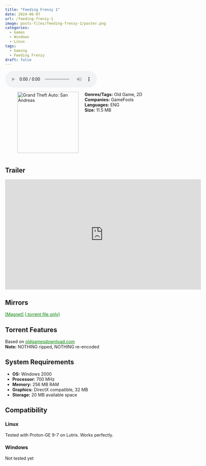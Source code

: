 ```yaml
---
title: "Feeding Frenzy 1"
date: 2024-06-07
url: /feeding-frenzy-1
image: posts-files/feeding-frenzy-1/poster.png
categories:
  - Games
  - Windows
  - Linux
tags:
  - Gaming
  - Feeding Frenzy
draft: false
---
```


<style>
  body.dark-mode,
  body.dark-mode main * {
    background: url('/posts-files/feeding-frenzy-1/background.png') center center fixed no-repeat;
    background-size: cover;
    color: #f5f5f5;
  }
</style>

<script>
    document.addEventListener('DOMContentLoaded', function () {
        document.body.classList.add('dark-mode');
        localStorage.setItem('darkMode', 'true');
    });
</script>

<audio controls autoplay>
  <source src="/posts-files/feeding-frenzy-1/music.mp3" type="audio/mp3">
  Your browser does not support the audio tag.
</audio>

<figure style="float: left; margin-right: 20px;">
  <img src="/posts-files/feeding-frenzy-1/poster.png" alt="Grand Theft Auto: San Andreas" style="width: 200px;">
</figure>

**Genres/Tags:** Old Game, 2D  
**Companies:** GameFools  
**Languages:** ENG  
**Size:** 11.5 MB  
# ⠀
# ⠀

## Trailer
<iframe width="640" height="360" src="https://www.youtube.com/embed/QpATi2Z8teY" title="Feeding Frenzy Trailer" frameborder="0" allow="accelerometer; autoplay; clipboard-write; encrypted-media; gyroscope; picture-in-picture; web-share" allowfullscreen></iframe>

## Mirrors
<a href="magnet:?xt=urn:btih:PGQDKCUVFED5SUFGPIEN577ZCJJ4A3JO&dn=Feeding%20Frenzy%201" style="color: green;">[Magnet]</a>
<a href="https://www.dropbox.com/scl/fi/qsfri8xjcf4ik0gpcdwks/Feeding-Frenzy-1.torrent?rlkey=psi1nzb835vjkjd7ayw47pxku&st=nu461bak&dl=1" style="color: green;">[.torrent file only]</a>

## Torrent Features
Based on <a href="https://oldgamesdownload.com/feeding-frenzy/" style="color: green;">oldgamesdownload.com</a>  
**Note:** NOTHING ripped, NOTHING re-encoded  

## System Requirements
- **OS:** Windows 2000
- **Processor:** 700 MHz
- **Memory:** 256 MB RAM
- **Graphics:** DirectX compatible, 32 MB
- **Storage:** 20 MB available space

## Compatibility
### Linux
Tested with Proton-GE 9-7 on Lutris. Works perfectly.  

### Windows
Not tested yet